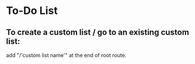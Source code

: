 # To-Do List
## To create a custom list / go to an existing custom list:
add "/'custom list name'" at the end of root route.